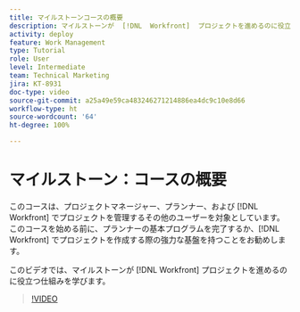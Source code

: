 ```yaml
---
title: マイルストーンコースの概要
description: マイルストーンが  [!DNL  Workfront]  プロジェクトを進めるのに役立つ仕組みを学びます。
activity: deploy
feature: Work Management
type: Tutorial
role: User
level: Intermediate
team: Technical Marketing
jira: KT-8931
doc-type: video
source-git-commit: a25a49e59ca483246271214886ea4dc9c10e8d66
workflow-type: ht
source-wordcount: '64'
ht-degree: 100%

---
```


# マイルストーン：コースの概要

このコースは、プロジェクトマネージャー、プランナー、および [!DNL Workfront] でプロジェクトを管理するその他のユーザーを対象としています。このコースを始める前に、プランナーの基本プログラムを完了するか、[!DNL Workfront] でプロジェクトを作成する際の強力な基盤を持つことをお勧めします。

このビデオでは、マイルストーンが [!DNL  Workfront] プロジェクトを進めるのに役立つ仕組みを学びます。

>[!VIDEO](https://video.tv.adobe.com/v/335203/?quality=12&learn=on)
